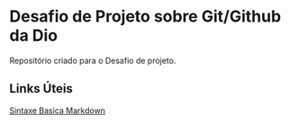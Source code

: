 # Desafio de Projeto sobre Git/Github da Dio
Repositório criado para o Desafio de projeto.


## Links Úteis 
[Sintaxe Basica Markdown](https://www.markdownguide.org/)
